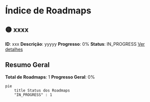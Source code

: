 # Índice de Roadmaps

## 🟡 xxxx
**ID**: xxx
**Descrição**: yyyyy
**Progresso**: 0%
**Status**: IN_PROGRESS
[Ver detalhes](xxx.md)

## Resumo Geral

**Total de Roadmaps**: 1
**Progresso Geral**: 0%

```mermaid
pie
    title Status dos Roadmaps
    "IN_PROGRESS" : 1
```